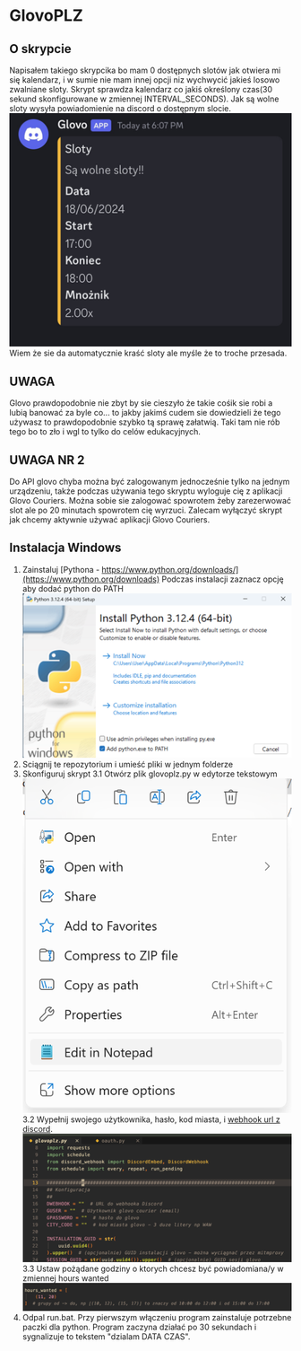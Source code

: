 # GlovoPLZ

## O skrypcie

Napisałem takiego skrypcika bo mam 0 dostępnych slotów jak otwiera mi się kalendarz, i w sumie nie mam innej opcji niz wychwycić jakieś losowo zwalniane sloty. Skrypt sprawdza kalendarz co jakiś określony czas(30 sekund skonfigurowane w zmiennej INTERVAL_SECONDS). Jak są wolne sloty wysyła powiadomienie na discord o dostępnym slocie.
![Powiadomienie screenshot](/instalacja_skreeny/discord.jpg)
Wiem że sie da automatycznie kraść sloty ale myśle że to troche przesada.

## UWAGA

Glovo prawdopodobnie nie zbyt by sie cieszyło że takie cośik sie robi a lubią banować za byle co... to jakby jakimś cudem sie dowiedzieli że tego używasz to prawdopodobnie szybko tą sprawę załatwią. Taki tam nie rób tego bo to zło i wgl to tylko do celów edukacyjnych.

## UWAGA NR 2

Do API glovo chyba można być zalogowanym jednocześnie tylko na jednym urządzeniu, także podczas używania tego skryptu wyloguje cię z aplikacji Glovo Couriers. Można sobie sie zalogować spowrotem żeby zarezerwować slot ale po 20 minutach spowrotem cię wyrzuci. Zalecam wyłączyć skrypt jak chcemy aktywnie używać aplikacji Glovo Couriers.

## Instalacja Windows

1. Zainstaluj [Pythona - https://www.python.org/downloads/](https://www.python.org/downloads)
   Podczas instalacji zaznacz opcję aby dodać python do PATH
   ![Python installer screenshot](/instalacja_skreeny/python.png)
2. Sciągnij te repozytorium i umieść pliki w jednym folderze
3. Skonfiguruj skrypt
   3.1 Otwórz plik glovoplz.py w edytorze tekstowym
   ![Windows context menu open in notepad](/instalacja_skreeny/notatnik.png)
   3.2 Wypełnij swojego użytkownika, hasło, kod miasta, i [webhook url z discord](https://support.discord.com/hc/pl/articles/228383668-Wst%C4%99p-do-Webhook%C3%B3w).
   ![config screenshot](/instalacja_skreeny/konfig.png)
   3.3 Ustaw pożądane godziny o ktorych chcesz być powiadomiana/y w zmiennej hours wanted
   ![hours screenshot](/instalacja_skreeny/godziny.png)
4. Odpal run.bat. Przy pierwszym włączeniu program zainstaluje potrzebne paczki dla python. Program zaczyna działać po 30 sekundach i sygnalizuje to tekstem "dzialam DATA CZAS".
